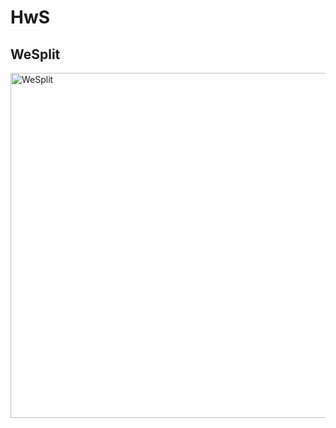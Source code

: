 # HwS

## WeSplit

<img width="552" alt="WeSplit" src="https://user-images.githubusercontent.com/56388642/143482417-f278a8f3-122e-4b03-987f-2c5c56ddfc85.png">
